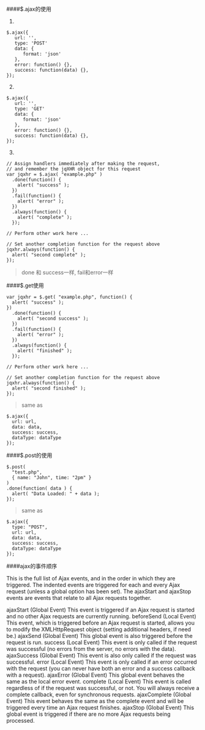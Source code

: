 ####$.ajax的使用

1.
```
$.ajax({
   url: '',
   type: 'POST'
   data: {
      format: 'json'
   },
   error: function() {},
   success: function(data) {},
});

```
2.
```
$.ajax({
   url: '',
   type: 'GET'
   data: {
      format: 'json'
   },
   error: function() {},
   success: function(data) {},
});

```

3.
```
// Assign handlers immediately after making the request,
// and remember the jqXHR object for this request
var jqxhr = $.ajax( "example.php" )
  .done(function() {
    alert( "success" );
  })
  .fail(function() {
    alert( "error" );
  })
  .always(function() {
    alert( "complete" );
  });
 
// Perform other work here ...
 
// Set another completion function for the request above
jqxhr.always(function() {
  alert( "second complete" );
});

```

> done 和 success一样, fail和error一样

####$.get使用

```
var jqxhr = $.get( "example.php", function() {
  alert( "success" );
})
  .done(function() {
    alert( "second success" );
  })
  .fail(function() {
    alert( "error" );
  })
  .always(function() {
    alert( "finished" );
  });
 
// Perform other work here ...
 
// Set another completion function for the request above
jqxhr.always(function() {
  alert( "second finished" );
});
```

> same as 
```
$.ajax({
  url: url,
  data: data,
  success: success,
  dataType: dataType
});
```

####$.post的使用

```
$.post(
  "test.php", 
  { name: "John", time: "2pm" }
)
.done(function( data ) {
  alert( "Data Loaded: " + data );
});
```

> same as 
```
$.ajax({
  type: "POST",
  url: url,
  data: data,
  success: success,
  dataType: dataType
});
```

####ajax的事件顺序

This is the full list of Ajax events, and in the order in which they are triggered. The indented events are triggered for each and every Ajax request (unless a global option has been set). The ajaxStart and ajaxStop events are events that relate to all Ajax requests together.

ajaxStart (Global Event)
This event is triggered if an Ajax request is started and no other Ajax requests are currently running.
beforeSend (Local Event)
This event, which is triggered before an Ajax request is started, allows you to modify the XMLHttpRequest object (setting additional headers, if need be.)
ajaxSend (Global Event)
This global event is also triggered before the request is run.
success (Local Event)
This event is only called if the request was successful (no errors from the server, no errors with the data).
ajaxSuccess (Global Event)
This event is also only called if the request was successful.
error (Local Event)
This event is only called if an error occurred with the request (you can never have both an error and a success callback with a request).
ajaxError (Global Event)
This global event behaves the same as the local error event.
complete (Local Event)
This event is called regardless of if the request was successful, or not. You will always receive a complete callback, even for synchronous requests.
ajaxComplete (Global Event)
This event behaves the same as the complete event and will be triggered every time an Ajax request finishes.
ajaxStop (Global Event)
This global event is triggered if there are no more Ajax requests being processed.

